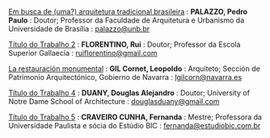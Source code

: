 
[Em busca de (uma?) arquitetura tradicional brasileira](6enanparq-palazzo.md)
: **PALAZZO, Pedro Paulo**
: Doutor; Professor da Faculdade de Arquitetura e Urbanismo da
  Universidade de Brasília
: [palazzo\@unb.br](mailto:palazzo@unb.br)

[Título do Trabalho 2](6enanparq-florentino.md)
: **FLORENTINO, Rui**
: Doutor; Professor da Escola Superior Gallaecia
: [ruiflorentino\@gmail.com](mailto:ruiflorentino@gmail.com)

[La restauración monumental](6enanparq-gil_cornet.md)
: **GIL Cornet, Leopoldo**
: Arquiteto; Sección de Patrimonio Arquitectónico, Gobierno de Navarra
: [lgilcorn\@navarra.es](mailto:lgilcorn@navarra.es)

[Título do Trabalho 4](6enanparq-duany.md)
: **DUANY, Douglas Alejandro**
: Doutor; University of Notre Dame School of Architecture
: [douglasduany\@gmail.com](mailto:douglasduany@gmail.com)

[Título do Trabalho 5](6enanparq-craveiro.md)
: **CRAVEIRO CUNHA, Fernanda**
: Mestre; Professora da Universidade Paulista e sócia do Estúdio BIC
: [fernanda\@estudiobic.com.br](mailto:fernanda@estudiobic.com.br)

